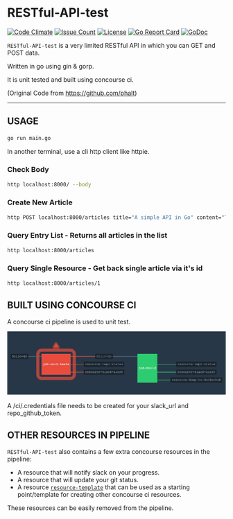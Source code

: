# RESTful-API-test

[![Code Climate](https://codeclimate.com/github/JeffDeCola/RESTful-API-test/badges/gpa.svg)](https://codeclimate.com/github/JeffDeCola/RESTful-API-test)
[![Issue Count](https://codeclimate.com/github/JeffDeCola/RESTful-API-test/badges/issue_count.svg)](https://codeclimate.com/github/JeffDeCola/RESTful-API-test/issues)
[![License](http://img.shields.io/:license-mit-blue.svg)](http://jeffdecola.mit-license.org)
[![Go Report Card](https://goreportcard.com/badge/jeffdecola/RESTful-API-test)](https://goreportcard.com/report/jeffdecola/RESTful-API-test)
[![GoDoc](https://godoc.org/github.com/JeffDeCola/RESTful-API-test?status.svg)](https://godoc.org/github.com/JeffDeCola/RESTful-API-test)


`RESTful-API-test` is a very limited RESTful API in which you can GET
and POST data.

Written in go using gin &amp; gorp.

It is unit tested and built using concourse ci.

(Original Code from https://github.com/phalt)

----

## USAGE

```bash
go run main.go
```

In another terminal, use a cli http client like httpie.

### Check Body

```bash
http localhost:8000/ --body
```

### Create New Article

```bash
http POST localhost:8000/articles title="A simple API in Go" content="This is my content"
```

### Query Entry List - Returns all articles in the list

```bash
http localhost:8000/articles
```

### Query Single Resource - Get back single article via it's id

```bash
http localhost:8000/articles/1
```

## BUILT USING CONCOURSE CI

A concourse ci pipeline is used to unit test.

![IMAGE - hello-go concourse ci piepline - IMAGE](docs/RESTful-API-test-pipeline.jpg)

A /ci/.credentials file needs to be created for your slack_url and repo_github_token.

## OTHER RESOURCES IN PIPELINE

`RESTful-API-test` also contains a few extra concourse resources in the pipeline:

* A resource that will notify slack on your progress.
* A resource that will update your git status.
* A resource [`resource-template`](https://github.com/JeffDeCola/resource-template)
  that can be used as a starting point/template for creating other concourse
  ci resources.

These resources can be easily removed from the pipeline.